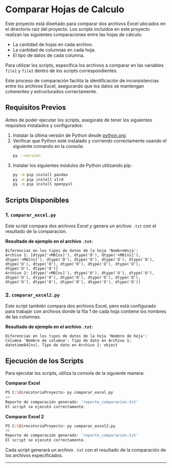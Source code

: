 # Comparar Hojas de Calculo
Este proyecto está diseñado para comparar dos archivos Excel ubicados en el directorio raíz del proyecto. Los scripts incluidos en este proyecto realizan las siguientes comparaciones entre las hojas de cálculo:

- La cantidad de hojas en cada archivo.
- La cantidad de columnas en cada hoja.
- El tipo de datos de cada columna.

Para utilizar los scripts, especifica los archivos a comparar en las variables `file1` y `file2` dentro de los scripts correspondientes.

Este proceso de comparación facilita la identificación de inconsistencias entre los archivos Excel, asegurando que los datos se mantengan coherentes y estructurados correctamente.

## Requisitos Previos

Antes de poder ejecutar los scripts, asegúrate de tener los siguientes requisitos instalados y configurados:

1. Instalar la última versión de Python desde [python.org](https://www.python.org/downloads/).
2. Verificar que Python esté instalado y corriendo correctamente usando el siguiente comando en la consola:
   ```bash
   py --version
   ```
3. Instalar los siguientes módulos de Python utilizando pip:
   ```bash
   py -m pip install pandas 
   py -m pip install xlrd
   py -m pip install openpyxl
   ```

## Scripts Disponibles

### 1. `comparar_excel.py`

Este script compara dos archivos Excel y genera un archivo `.txt` con el resultado de la comparación.

**Resultado de ejemplo en el archivo `.txt`:**
```
Diferencias en los tipos de datos de la hoja 'NombreHoja':
Archivo 1: [dtype('<M8[ns]'), dtype('O'), dtype('<M8[ns]'), dtype('<M8[ns]'), dtype('O'), dtype('O'), dtype('O'), dtype('O'), dtype('O'), dtype('O'), dtype('O'), dtype('O'), dtype('O'), dtype('O'), dtype('O')]
Archivo 2: [dtype('<M8[ns]'), dtype('O'), dtype('O'), dtype('O'), dtype('O'), dtype('O'), dtype('O'), dtype('O'), dtype('O'), dtype('O'), dtype('O'), dtype('O'), dtype('O'), dtype('O')]
```

### 2. `comparar_excel2.py`

Este script también compara dos archivos Excel, pero está configurado para trabajar con archivos donde la fila 1 de cada hoja contiene los nombres de las columnas. 

**Resultado de ejemplo en el archivo `.txt`:**
```
Diferencias en los tipos de datos de la hoja 'Nombre de hoja':
Columna 'Nombre de columna': Tipo de dato en Archivo 1: datetime64[ns], Tipo de dato en Archivo 2: object
```

## Ejecución de los Scripts

Para ejecutar los scripts, utiliza la consola de la siguiente manera:

**Comparar Excel**
```bash
PS C:\DirecotorioProyecto> py comparar_excel.py
>> 
Reporte de comparación generado: 'reporte_comparacion.txt'
El script se ejecutó correctamente.
```

**Comparar Excel 2**
```bash
PS C:\DirecotorioProyecto> py comparar_excel2.py
>> 
Reporte de comparación generado: 'reporte_comparacion.txt'
El script se ejecutó correctamente.
```

Cada script generará un archivo `.txt` con el resultado de la comparación de los archivos especificados.

---


